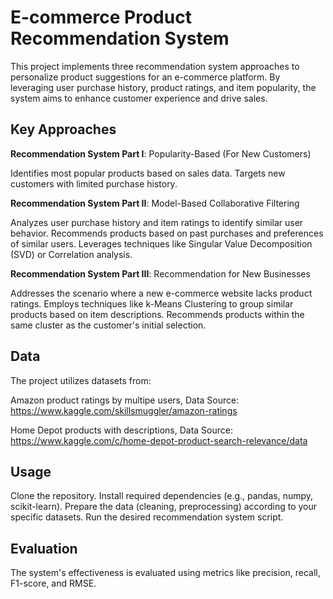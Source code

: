 # E-commerce Product Recommendation System
This project implements three recommendation system approaches to personalize product suggestions for an e-commerce platform. By leveraging user purchase history, product ratings, and item popularity, the system aims to  enhance customer experience and drive sales.

## Key Approaches

**Recommendation System Part I**: Popularity-Based (For New Customers)

Identifies most popular products based on sales data.
Targets new customers with limited purchase history.

**Recommendation System Part II**: Model-Based Collaborative Filtering

Analyzes user purchase history and item ratings to identify similar user behavior.
Recommends products based on past purchases and preferences of similar users.
Leverages techniques like Singular Value Decomposition (SVD) or Correlation analysis.

**Recommendation System Part III**: Recommendation for New Businesses

Addresses the scenario where a new e-commerce website lacks product ratings.
Employs techniques like k-Means Clustering to group similar products based on item descriptions.
Recommends products within the same cluster as the customer's initial selection.

## Data
The project utilizes datasets from:

Amazon product ratings by multipe users, Data Source: https://www.kaggle.com/skillsmuggler/amazon-ratings

Home Depot products with descriptions, Data Source: https://www.kaggle.com/c/home-depot-product-search-relevance/data


## Usage
Clone the repository.
Install required dependencies (e.g., pandas, numpy, scikit-learn).
Prepare the data (cleaning, preprocessing) according to your specific datasets.
Run the desired recommendation system script.

## Evaluation
The system's effectiveness is evaluated using metrics like precision, recall, F1-score, and RMSE.
